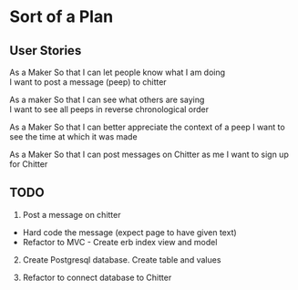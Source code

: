 # Sort of a Plan

## User Stories 

As a Maker
So that I can let people know what I am doing  
I want to post a message (peep) to chitter

As a maker
So that I can see what others are saying  
I want to see all peeps in reverse chronological order

As a Maker
So that I can better appreciate the context of a peep
I want to see the time at which it was made

As a Maker
So that I can post messages on Chitter as me
I want to sign up for Chitter

## TODO
1) Post a message on chitter
- Hard code the message (expect page to have given text)
- Refactor to MVC - Create erb index view and model

2) Create Postgresql database. Create table and values

3) Refactor to connect database to Chitter